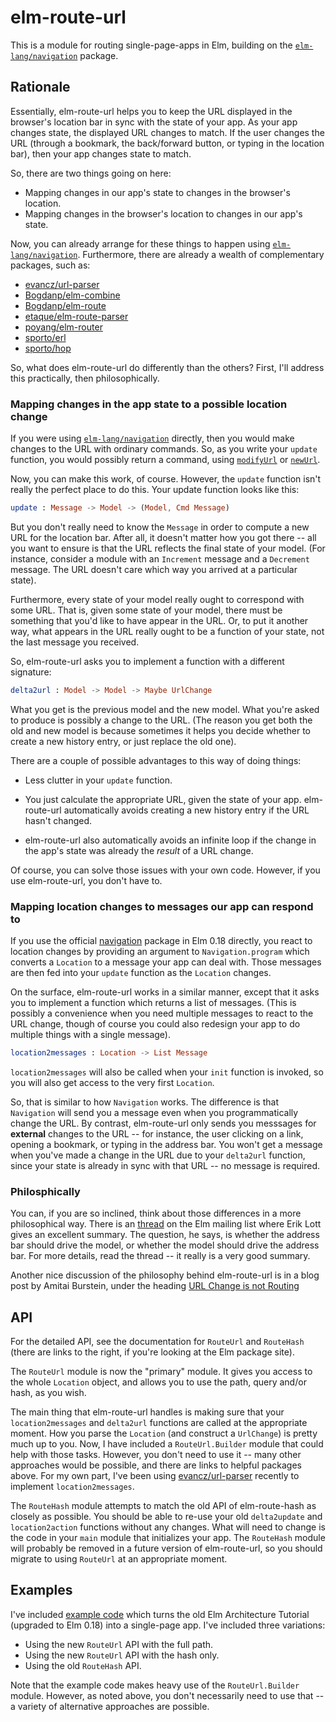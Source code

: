 # elm-route-url

This is a module for routing single-page-apps in Elm, building on the
[`elm-lang/navigation`](http://package.elm-lang.org/packages/elm-lang/navigation/latest)
package.

## Rationale

Essentially, elm-route-url helps you to keep the URL displayed in the browser's
location bar in sync with the state of your app. As your app changes state, the
displayed URL changes to match. If the user changes the URL (through a
bookmark, the back/forward button, or typing in the location bar), then your
app changes state to match.

So, there are two things going on here:

* Mapping changes in our app's state to changes in the browser's location.
* Mapping changes in the browser's location to changes in our app's state.

Now, you can already arrange for these things to happen using
[`elm-lang/navigation`](http://package.elm-lang.org/packages/elm-lang/navigation/latest).
Furthermore, there are already a wealth of complementary packages,
such as:

* [evancz/url-parser](http://package.elm-lang.org/packages/evancz/url-parser/latest)
* [Bogdanp/elm-combine](http://package.elm-lang.org/packages/Bogdanp/elm-combine/latest)
* [Bogdanp/elm-route](http://package.elm-lang.org/packages/Bogdanp/elm-route/latest)
* [etaque/elm-route-parser](http://package.elm-lang.org/packages/etaque/elm-route-parser/latest)
* [poyang/elm-router](http://package.elm-lang.org/packages/poying/elm-router/latest)
* [sporto/erl](http://package.elm-lang.org/packages/sporto/erl/latest)
* [sporto/hop](http://package.elm-lang.org/packages/sporto/hop/latest)

So, what does elm-route-url do differently than the others? First, I'll
address this practically, then philosophically.


### Mapping changes in the app state to a possible location change

If you were using [`elm-lang/navigation`](http://package.elm-lang.org/packages/elm-lang/navigation/latest)
directly, then you would make changes to the URL with ordinary commands.
So, as you write your `update` function, you would possibly return a command,
using [`modifyUrl`](http://package.elm-lang.org/packages/elm-lang/navigation/1.0.0/Navigation#modifyUrl)
or [`newUrl`](http://package.elm-lang.org/packages/elm-lang/navigation/1.0.0/Navigation#newUrl).

Now, you can make this work, of course. However, the `update` function isn't
really the perfect place to do this. Your update function looks like this:

```elm
update : Message -> Model -> (Model, Cmd Message)
```

But you don't really need to know the `Message` in order to compute a new URL
for the location bar. After all, it doesn't matter how you got there -- all you
want to ensure is that the URL reflects the final state of your model. (For
instance, consider a module with an `Increment` message and a `Decrement`
message. The URL doesn't care which way you arrived at a particular state).

Furthermore, every state of your model really ought to correspond with some URL.
That is, given some state of your model, there must be something that you'd like
to have appear in the URL. Or, to put it another way, what appears in the URL
really ought to be a function of your state, not the last message you received.

So, elm-route-url asks you to implement a function with a different signature:

```elm
delta2url : Model -> Model -> Maybe UrlChange
```

What you get is the previous model and the new model. What you're asked to produce
is possibly a change to the URL. (The reason you get both the old and new model
is because sometimes it helps you decide whether to create a new history entry,
or just replace the old one).

There are a couple of possible advantages to this way of doing things:

* Less clutter in your `update` function.

* You just calculate the appropriate URL, given the state of your app.
  elm-route-url automatically avoids creating a new history entry if the
  URL hasn't changed.

* elm-route-url also automatically avoids an infinite loop if the change in the
  app's state was already the *result* of a URL change.

Of course, you can solve those issues with your own code. However, if you
use elm-route-url, you don't have to.


### Mapping location changes to messages our app can respond to

If you use the official [navigation](http://package.elm-lang.org/packages/elm-lang/navigation/latest)
package in Elm 0.18 directly, you react to location changes by providing
an argument to `Navigation.program` which converts a `Location` to a message
your app can deal with. Those messages are then fed into your `update` function
as the `Location` changes.

On the surface, elm-route-url works in a similar manner, except that it
asks you to implement a function which returns a list of messages.
(This is possibly a convenience when you need multiple messages to
react to the URL change, though of course you could also redesign your
app to do multiple things with a single message).

```elm
location2messages : Location -> List Message
```

`location2messages` will also be called when your `init` function is invoked,
so you will also get access to the very first `Location`.

So, that is similar to how `Navigation` works. The difference is that
`Navigation` will send you a message even when you programmatically change
the URL. By contrast, elm-route-url only sends you messsages for **external**
changes to the URL -- for instance, the user clicking on a link, opening
a bookmark, or typing in the address bar. You won't get a message when you've
made a change in the URL due to your `delta2url` function, since your state
is already in sync with that URL -- no message is required.


### Philosphically

You can, if you are so inclined, think about those differences in a more
philosophical way. There is an [thread](https://groups.google.com/forum/#!topic/elm-discuss/KacB1VqkVJg/discussion)
on the Elm mailing list where Erik Lott gives an excellent summary.
The question, he says, is whether the address bar should drive the model,
or whether the model should drive the address bar. For more details,
read the thread -- it really is a very good summary.

Another nice discussion of the philosophy behind elm-route-url is in a blog post
by Amitai Burstein, under the heading
[URL Change is not Routing](http://www.gizra.com/content/thinking-choosing-elm/#url-change-is-not-routing)


## API

For the detailed API, see the documentation for `RouteUrl` and `RouteHash`
(there are links to the right, if you're looking at the Elm package site).

The `RouteUrl` module is now the "primary" module. It gives you access to the
whole `Location` object, and allows you to use the path, query and/or hash, as
you wish.

The main thing that elm-route-url handles is making sure that your
`location2messages` and `delta2url` functions are called at the appropriate
moment. How you parse the `Location` (and construct a `UrlChange`) is pretty
much up to you. Now, I have included a `RouteUrl.Builder` module that could
help with those tasks. However, you don't need to use it -- many other
approaches would be possible, and there are links to helpful packages above.
For my own part, I've been using [evancz/url-parser](http://package.elm-lang.org/packages/evancz/url-parser/latest)
recently to implement `location2messages`.

The `RouteHash` module attempts to match the old API of elm-route-hash as
closely as possible. You should be able to re-use your old `delta2update` and
`location2action` functions without any changes. What will need to change is
the code in your `main` module that initializes your app. The `RouteHash`
module will probably be removed in a future version of elm-route-url, so you
should migrate to using `RouteUrl` at an appropriate moment.


## Examples

I've included [example code](https://github.com/rgrempel/elm-route-hash/tree/master/examples/elm-architecture-tutorial)
which turns the old Elm Architecture Tutorial (upgraded to Elm 0.18) into
a single-page app. I've included three variations:

* Using the new `RouteUrl` API with the full path.
* Using the new `RouteUrl` API with the hash only.
* Using the old `RouteHash` API.

Note that the example code makes heavy use of the `RouteUrl.Builder` module.
However, as noted above, you don't necessarily need to use that -- a variety
of alternative approaches are possible.
